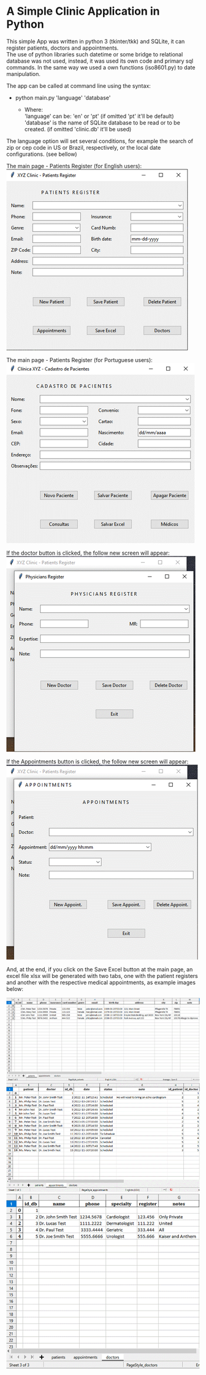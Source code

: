 # A Simple Clinic Application in Python

This simple App was written in python 3 (tkinter/tkk) and SQLite, it can register patients, doctors and appointments.  
The use of python libraries such datetime or some bridge to relational database was not used, instead, it was used its own code and primary sql commands. In the same way we used a own functions (iso8601.py) to date manipulation. 

The app can be called at command line using the syntax:

- python main.py 'language'  'database' 

  -  Where:  
'language' can be: 'en' or 'pt' (if omitted 'pt' it'll be default)  
'database' is the name of SQLite database to be read or to be created. (if omitted 'clinic.db' it'll be used)

The language option will set several conditions, for example the search of zip or cep code in US or Brazil, respectively, or the local date configurations. (see bellow)

The main page - Patients Register (for English users):  
![Main Page Image](/src/images/main_page.gif)


The main page - Patients Register (for Portuguese users):  
![Imagem da tela principal](src/images/tela_principal.gif) 

If the doctor button is clicked, the follow new screen will appear:
![Doctors register page](src/images/doctor_page.gif)

If the Appointments button is clicked, the follow new screen will appear:
![Doctors register page](src/images/appoint_page.gif)

And, at the end, if you click on the Save Excel button at the main page, an excel file xlsx will be generated with two tabs, one with the patient registers and another with the respective medical appointments, as example images below:  

![patients's sheet](src/images/patients_xlsx.gif)  
![appointments's sheet](src/images/appointments_xlsx.gif)  
![doctors's sheet](src/images/doctors_xlsx.gif)






















